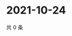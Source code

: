 # 2021-10-24

共 0 条

<!-- BEGIN WEIBO -->
<!-- 最后更新时间 Sun Oct 24 2021 18:00:56 GMT+0800 (China Standard Time) -->

<!-- END WEIBO -->
